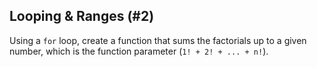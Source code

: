 ## Looping &amp; Ranges (#2)

Using a `for` loop, create a function that sums the factorials up to a given
number, which is the function parameter (`1! + 2! + ... + n!`).
